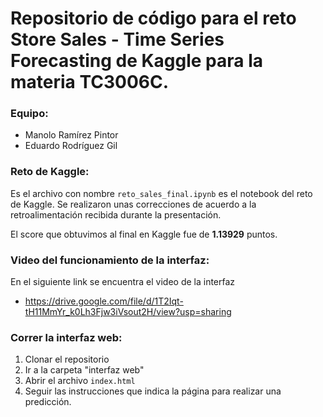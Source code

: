 # Repositorio de código para el reto Store Sales - Time Series Forecasting de Kaggle para la materia TC3006C.

### Equipo:
* Manolo Ramírez Pintor
* Eduardo Rodríguez Gil

### Reto de Kaggle:
Es el archivo con nombre ``reto_sales_final.ipynb`` es el notebook del reto de Kaggle. Se realizaron unas correcciones de acuerdo a la retroalimentación recibida durante la presentación.

El score que obtuvimos al final en Kaggle fue de **1.13929** puntos.

### Video del funcionamiento de la interfaz:
En el siguiente link se encuentra el video de la interfaz
* https://drive.google.com/file/d/1T2Iqt-tH11MmYr_k0Lh3Fjw3iVsout2H/view?usp=sharing

### Correr la interfaz web:
1. Clonar el repositorio
2. Ir a la carpeta "interfaz web"
3. Abrir el archivo ``index.html``
4. Seguir las instrucciones que indica la página para realizar una predicción.